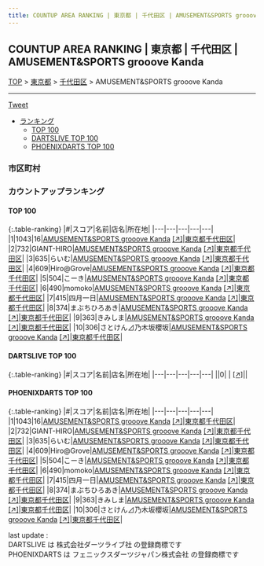 ```yaml
---
title: COUNTUP AREA RANKING | 東京都 | 千代田区 | AMUSEMENT&SPORTS grooove Kanda
---
```

## COUNTUP AREA RANKING | 東京都 | 千代田区 | AMUSEMENT&SPORTS grooove Kanda

[TOP](/darts/rank/) > [東京都](/darts/rank/東京都/) > [千代田区](/darts/rank/東京都/千代田区/) > AMUSEMENT&SPORTS grooove Kanda

___

<a href="https://twitter.com/share?ref_src=twsrc%5Etfw" data-text="COUNTUP AREA RANKING | 東京都千代田区AMUSEMENT&SPORTS grooove Kanda" class="twitter-share-button" data-hashtags="DARTSLIVE,PHOENIXDARTS,darts,ダーツ" data-show-count="false">Tweet</a>

* [ランキング](#カウントアップランキング)
    * [TOP 100](#top-100)
    * [DARTSLIVE TOP 100](#dartslive-top-100)
    * [PHOENIXDARTS TOP 100](#phoenixdarts-top-100)

### 市区町村

<ul>

</ul>

### カウントアップランキング

#### TOP 100



{:.table-ranking}
|#|スコア|名前|店名|所在地|
|---|---|---|---|---|
|1|1043|<span class="rank-name-pd">16</span>|<a href="/darts/rank/shops/49383.html">AMUSEMENT&SPORTS grooove Kanda</a> <a href="https://vs.phoenixdarts.com/jp/shop/shopDetailInfo/s_49383?s_seq=49383">[↗]</a>|<a href="/darts/rank/東京都/千代田区">東京都千代田区</a>|
|2|732|<span class="rank-name-pd">GIANT-HIRO</span>|<a href="/darts/rank/shops/49383.html">AMUSEMENT&SPORTS grooove Kanda</a> <a href="https://vs.phoenixdarts.com/jp/shop/shopDetailInfo/s_49383?s_seq=49383">[↗]</a>|<a href="/darts/rank/東京都/千代田区">東京都千代田区</a>|
|3|635|<span class="rank-name-pd">らいむ</span>|<a href="/darts/rank/shops/49383.html">AMUSEMENT&SPORTS grooove Kanda</a> <a href="https://vs.phoenixdarts.com/jp/shop/shopDetailInfo/s_49383?s_seq=49383">[↗]</a>|<a href="/darts/rank/東京都/千代田区">東京都千代田区</a>|
|4|609|<span class="rank-name-pd">Hiro@Grove</span>|<a href="/darts/rank/shops/49383.html">AMUSEMENT&SPORTS grooove Kanda</a> <a href="https://vs.phoenixdarts.com/jp/shop/shopDetailInfo/s_49383?s_seq=49383">[↗]</a>|<a href="/darts/rank/東京都/千代田区">東京都千代田区</a>|
|5|504|<span class="rank-name-pd">こーき</span>|<a href="/darts/rank/shops/49383.html">AMUSEMENT&SPORTS grooove Kanda</a> <a href="https://vs.phoenixdarts.com/jp/shop/shopDetailInfo/s_49383?s_seq=49383">[↗]</a>|<a href="/darts/rank/東京都/千代田区">東京都千代田区</a>|
|6|490|<span class="rank-name-pd">momoko</span>|<a href="/darts/rank/shops/49383.html">AMUSEMENT&SPORTS grooove Kanda</a> <a href="https://vs.phoenixdarts.com/jp/shop/shopDetailInfo/s_49383?s_seq=49383">[↗]</a>|<a href="/darts/rank/東京都/千代田区">東京都千代田区</a>|
|7|415|<span class="rank-name-pd">四月一日</span>|<a href="/darts/rank/shops/49383.html">AMUSEMENT&SPORTS grooove Kanda</a> <a href="https://vs.phoenixdarts.com/jp/shop/shopDetailInfo/s_49383?s_seq=49383">[↗]</a>|<a href="/darts/rank/東京都/千代田区">東京都千代田区</a>|
|8|374|<span class="rank-name-pd">まぶちひろあき</span>|<a href="/darts/rank/shops/49383.html">AMUSEMENT&SPORTS grooove Kanda</a> <a href="https://vs.phoenixdarts.com/jp/shop/shopDetailInfo/s_49383?s_seq=49383">[↗]</a>|<a href="/darts/rank/東京都/千代田区">東京都千代田区</a>|
|9|363|<span class="rank-name-pd">きみしま</span>|<a href="/darts/rank/shops/49383.html">AMUSEMENT&SPORTS grooove Kanda</a> <a href="https://vs.phoenixdarts.com/jp/shop/shopDetailInfo/s_49383?s_seq=49383">[↗]</a>|<a href="/darts/rank/東京都/千代田区">東京都千代田区</a>|
|10|306|<span class="rank-name-pd">さとけん⊿乃木坂櫻坂</span>|<a href="/darts/rank/shops/49383.html">AMUSEMENT&SPORTS grooove Kanda</a> <a href="https://vs.phoenixdarts.com/jp/shop/shopDetailInfo/s_49383?s_seq=49383">[↗]</a>|<a href="/darts/rank/東京都/千代田区">東京都千代田区</a>|


#### DARTSLIVE TOP 100



{:.table-ranking}
|#|スコア|名前|店名|所在地|
|---|---|---|---|---|
||0|<span class="rank-name-dl"> </span>|<a href="/darts/rank/shops/.html"></a> <a href="">[↗]</a>|<a href="/darts/rank//"></a>|


#### PHOENIXDARTS TOP 100



{:.table-ranking}
|#|スコア|名前|店名|所在地|
|---|---|---|---|---|
|1|1043|<span class="rank-name-pd">16</span>|<a href="/darts/rank/shops/49383.html">AMUSEMENT&SPORTS grooove Kanda</a> <a href="https://vs.phoenixdarts.com/jp/shop/shopDetailInfo/s_49383?s_seq=49383">[↗]</a>|<a href="/darts/rank/東京都/千代田区">東京都千代田区</a>|
|2|732|<span class="rank-name-pd">GIANT-HIRO</span>|<a href="/darts/rank/shops/49383.html">AMUSEMENT&SPORTS grooove Kanda</a> <a href="https://vs.phoenixdarts.com/jp/shop/shopDetailInfo/s_49383?s_seq=49383">[↗]</a>|<a href="/darts/rank/東京都/千代田区">東京都千代田区</a>|
|3|635|<span class="rank-name-pd">らいむ</span>|<a href="/darts/rank/shops/49383.html">AMUSEMENT&SPORTS grooove Kanda</a> <a href="https://vs.phoenixdarts.com/jp/shop/shopDetailInfo/s_49383?s_seq=49383">[↗]</a>|<a href="/darts/rank/東京都/千代田区">東京都千代田区</a>|
|4|609|<span class="rank-name-pd">Hiro@Grove</span>|<a href="/darts/rank/shops/49383.html">AMUSEMENT&SPORTS grooove Kanda</a> <a href="https://vs.phoenixdarts.com/jp/shop/shopDetailInfo/s_49383?s_seq=49383">[↗]</a>|<a href="/darts/rank/東京都/千代田区">東京都千代田区</a>|
|5|504|<span class="rank-name-pd">こーき</span>|<a href="/darts/rank/shops/49383.html">AMUSEMENT&SPORTS grooove Kanda</a> <a href="https://vs.phoenixdarts.com/jp/shop/shopDetailInfo/s_49383?s_seq=49383">[↗]</a>|<a href="/darts/rank/東京都/千代田区">東京都千代田区</a>|
|6|490|<span class="rank-name-pd">momoko</span>|<a href="/darts/rank/shops/49383.html">AMUSEMENT&SPORTS grooove Kanda</a> <a href="https://vs.phoenixdarts.com/jp/shop/shopDetailInfo/s_49383?s_seq=49383">[↗]</a>|<a href="/darts/rank/東京都/千代田区">東京都千代田区</a>|
|7|415|<span class="rank-name-pd">四月一日</span>|<a href="/darts/rank/shops/49383.html">AMUSEMENT&SPORTS grooove Kanda</a> <a href="https://vs.phoenixdarts.com/jp/shop/shopDetailInfo/s_49383?s_seq=49383">[↗]</a>|<a href="/darts/rank/東京都/千代田区">東京都千代田区</a>|
|8|374|<span class="rank-name-pd">まぶちひろあき</span>|<a href="/darts/rank/shops/49383.html">AMUSEMENT&SPORTS grooove Kanda</a> <a href="https://vs.phoenixdarts.com/jp/shop/shopDetailInfo/s_49383?s_seq=49383">[↗]</a>|<a href="/darts/rank/東京都/千代田区">東京都千代田区</a>|
|9|363|<span class="rank-name-pd">きみしま</span>|<a href="/darts/rank/shops/49383.html">AMUSEMENT&SPORTS grooove Kanda</a> <a href="https://vs.phoenixdarts.com/jp/shop/shopDetailInfo/s_49383?s_seq=49383">[↗]</a>|<a href="/darts/rank/東京都/千代田区">東京都千代田区</a>|
|10|306|<span class="rank-name-pd">さとけん⊿乃木坂櫻坂</span>|<a href="/darts/rank/shops/49383.html">AMUSEMENT&SPORTS grooove Kanda</a> <a href="https://vs.phoenixdarts.com/jp/shop/shopDetailInfo/s_49383?s_seq=49383">[↗]</a>|<a href="/darts/rank/東京都/千代田区">東京都千代田区</a>|


<div class="footer border-top border-gray-light mt-5 pt-3 text-right text-gray">
    last update : <span style="font-weight: italic" id="foot_last_modified"></span><br />
    DARTSLIVE は 株式会社ダーツライブ社 の登録商標です<br />
    PHOENIXDARTS は フェニックスダーツジャパン株式会社 の登録商標です<br />
</div>

<script src="https://cdnjs.cloudflare.com/ajax/libs/jquery.tablesorter/2.31.3/js/jquery.tablesorter.min.js" integrity="sha512-qzgd5cYSZcosqpzpn7zF2ZId8f/8CHmFKZ8j7mU4OUXTNRd5g+ZHBPsgKEwoqxCtdQvExE5LprwwPAgoicguNg==" crossorigin="anonymous" referrerpolicy="no-referrer"></script>
<link rel="stylesheet" href="https://cdnjs.cloudflare.com/ajax/libs/jquery.tablesorter/2.31.3/css/theme.default.min.css" integrity="sha512-wghhOJkjQX0Lh3NSWvNKeZ0ZpNn+SPVXX1Qyc9OCaogADktxrBiBdKGDoqVUOyhStvMBmJQ8ZdMHiR3wuEq8+w==" crossorigin="anonymous" referrerpolicy="no-referrer" />
<script>
$(function() {
    $(".table-ranking").tablesorter({sortList:[[0, 0]]});
    $("#foot_last_modified").text(formatDate(new Date(document.lastModified), 'yyyy-MM-dd HH:mm:ss'));
});
</script>

<script async src="https://platform.twitter.com/widgets.js" charset="utf-8"></script>